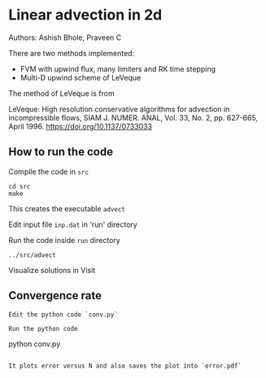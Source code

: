 # Linear advection in 2d

Authors: Ashish Bhole, Praveen C

There are two methods implemented: 

* FVM with upwind flux, many limiters and RK time stepping
* Multi-D upwind scheme of LeVeque

The method of LeVeque is from

LeVeque: High resolution conservative algorithms for advection in incompressible flows, SIAM J. NUMER. ANAL, Vol. 33, No. 2, pp. 627-665, April 1996. https://doi.org/10.1137/0733033

## How to run the code

Compile the code in `src`

```
cd src
make
```

This creates the executable `advect`

Edit input file `inp.dat` in 'run' directory

Run the code inside `run` directory

```
../src/advect
```

Visualize solutions in Visit

## Convergence rate
```
Edit the python code `conv.py`

Run the python code

```
python conv.py
```

It plots error versus N and also saves the plot into `error.pdf`
